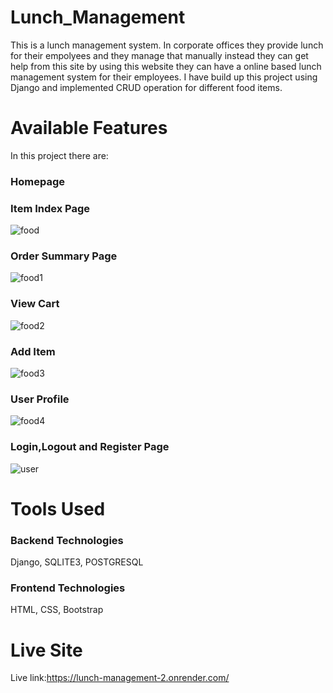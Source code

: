 # Lunch_Management
This is a lunch management system. In corporate offices they provide lunch for their empolyees and they manage that manually instead they can get help from this site by using this website they can have a online based lunch management system for their employees. I have build up this project using Django and implemented CRUD operation for different food items.

# Available Features
In this project there are:
### Homepage
### Item Index Page
![food](https://github.com/YasinRafin/Lunch_Management/assets/44867848/40b40b73-c64e-49a3-8ac8-8b70c4ef6fcc)

### Order Summary Page
![food1](https://github.com/YasinRafin/Lunch_Management/assets/44867848/1869cda7-a31e-4b90-9a6c-477f71d50a82)

### View Cart
![food2](https://github.com/YasinRafin/Lunch_Management/assets/44867848/10c965bc-8512-45d6-8613-b577d84b7a86)

### Add Item
![food3](https://github.com/YasinRafin/Lunch_Management/assets/44867848/4ca24443-c513-41c5-862c-140d859fced4)

### User Profile
![food4](https://github.com/YasinRafin/Lunch_Management/assets/44867848/f5254c4c-4d78-471f-b03d-11fae3cb6c10)

### Login,Logout and Register Page
![user](https://github.com/YasinRafin/Lunch_Management/assets/44867848/635f48ad-2685-4924-bf7c-42c0151e0228)

# Tools Used
### Backend Technologies
Django, SQLITE3, POSTGRESQL

### Frontend Technologies
HTML, CSS, Bootstrap
# Live Site
Live link:https://lunch-management-2.onrender.com/







